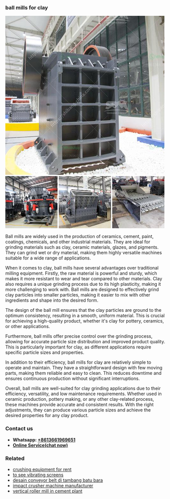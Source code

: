 <h3>ball mills for clay</h3><img src='1704951444.jpg' alt=''><p>Ball mills are widely used in the production of ceramics, cement, paint, coatings, chemicals, and other industrial materials. They are ideal for grinding materials such as clay, ceramic materials, glazes, and pigments. They can grind wet or dry material, making them highly versatile machines suitable for a wide range of applications.</p><p>When it comes to clay, ball mills have several advantages over traditional milling equipment. Firstly, the raw material is powerful and sturdy, which makes it more resistant to wear and tear compared to other materials. Clay also requires a unique grinding process due to its high plasticity, making it more challenging to work with. Ball mills are designed to effectively grind clay particles into smaller particles, making it easier to mix with other ingredients and shape into the desired form.</p><p>The design of the ball mill ensures that the clay particles are ground to the optimum consistency, resulting in a smooth, uniform material. This is crucial for achieving a high-quality product, whether it's clay for pottery, ceramics, or other applications.</p><p>Furthermore, ball mills offer precise control over the grinding process, allowing for accurate particle size distribution and improved product quality. This is particularly important for clay, as different applications require specific particle sizes and properties.</p><p>In addition to their efficiency, ball mills for clay are relatively simple to operate and maintain. They have a straightforward design with few moving parts, making them reliable and easy to clean. This reduces downtime and ensures continuous production without significant interruptions.</p><p>Overall, ball mills are well-suited for clay grinding applications due to their efficiency, versatility, and low maintenance requirements. Whether used in ceramic production, pottery making, or any other clay-related process, these machines provide accurate and consistent results. With the right adjustments, they can produce various particle sizes and achieve the desired properties for any clay product.</p><h3>Contact us</h3><ul><li><strong>Whatsapp:&nbsp;<a href="https://wa.me/8613661969651">+8613661969651</a></strong></li><li><a href="https://swt.shibang-china.com/?git&amp;zhl&amp;ball mills for clay"><strong>Online Service(chat now)</strong></a></li></ul><h3>Related</h3><ul><li><a href='crushing equipment for rent.md'>crushing equipment for rent</a></li><li><a href='to see vibrating screens.md'>to see vibrating screens</a></li><li><a href='desain conveyor belt di tambang batu bara.md'>desain conveyor belt di tambang batu bara</a></li><li><a href='impact crusher machine manufacturer.md'>impact crusher machine manufacturer</a></li><li><a href='vertical roller mill in cement plant.md'>vertical roller mill in cement plant</a></li></ul>